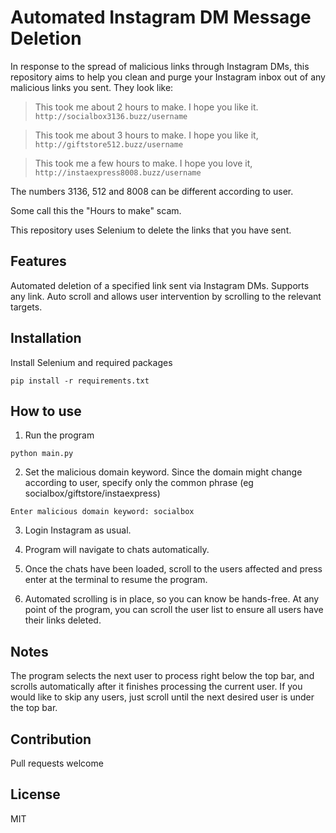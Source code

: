 # Automated Instagram DM Message Deletion
In response to the spread of malicious links through Instagram DMs, this repository aims to help you clean and purge your Instagram inbox out of any malicious links you sent. They look like:

> This took me about 2 hours to make. I hope you like it.
> `http://socialbox3136.buzz/username`

> This took me about 3 hours to make. I hope you like it,
> `http://giftstore512.buzz/username`

> This took me a few hours to make. I hope you love it,
> `http://instaexpress8008.buzz/username`

The numbers 3136, 512 and 8008 can be different according to user.

Some call this the "Hours to make" scam.

This repository uses Selenium to delete the links that you have sent.

## Features
Automated deletion of a specified link sent via Instagram DMs. Supports any link. Auto scroll and allows user intervention by scrolling to the relevant targets.

## Installation
Install Selenium and required packages

`pip install -r requirements.txt`


## How to use
1. Run the program

`python main.py`

2. Set the malicious domain keyword. Since the domain might change according to user, specify only the common phrase (eg socialbox/giftstore/instaexpress)

`Enter malicious domain keyword: socialbox`

3. Login Instagram as usual.

4. Program will navigate to chats automatically.

5. Once the chats have been loaded, scroll to the users affected and press enter at the terminal to resume the program.

6. Automated scrolling is in place, so you can know be hands-free. At any point of the program, you can scroll the user list to ensure all users have their links deleted. 

## Notes
The program selects the next user to process right below the top bar, and scrolls automatically after it finishes processing the current user. If you would like to skip any users, just scroll until the next desired user is under the top bar.

## Contribution
Pull requests welcome

## License
MIT